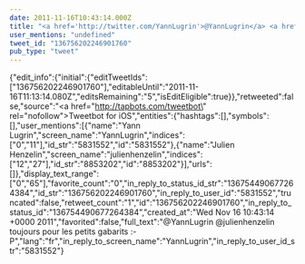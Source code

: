 ```yaml
---
date: 2011-11-16T10:43:14.000Z
title: "<a href='http://twitter.com/YannLugrin'>@YannLugrin</a> <a href='http://twitter.com/julienhenzelin'>@julienhenzelin</a> toujours pour les petits gabarits :-P″"
user_mentions: "undefined"
tweet_id: "136756202246901760"
pub_type: "tweet"
---
```

{"edit_info":{"initial":{"editTweetIds":["136756202246901760"],"editableUntil":"2011-11-16T11:13:14.080Z","editsRemaining":"5","isEditEligible":true}},"retweeted":false,"source":"<a href=\"http://tapbots.com/tweetbot\" rel=\"nofollow\">Tweetbot for iOS</a>","entities":{"hashtags":[],"symbols":[],"user_mentions":[{"name":"Yann Lugrin","screen_name":"YannLugrin","indices":["0","11"],"id_str":"5831552","id":"5831552"},{"name":"Julien Henzelin","screen_name":"julienhenzelin","indices":["12","27"],"id_str":"8853202","id":"8853202"}],"urls":[]},"display_text_range":["0","65"],"favorite_count":"0","in_reply_to_status_id_str":"136754490677264384","id_str":"136756202246901760","in_reply_to_user_id":"5831552","truncated":false,"retweet_count":"1","id":"136756202246901760","in_reply_to_status_id":"136754490677264384","created_at":"Wed Nov 16 10:43:14 +0000 2011","favorited":false,"full_text":"@YannLugrin @julienhenzelin toujours pour les petits gabarits :-P","lang":"fr","in_reply_to_screen_name":"YannLugrin","in_reply_to_user_id_str":"5831552"}
